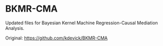 # BKMR-CMA

Updated files for Bayesian Kernel Machine Regression-Causal Mediation Analysis.

Original: https://github.com/kdevick/BKMR-CMA
